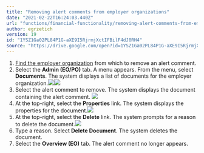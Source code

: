 ```yaml
---
title: "Removing alert comments from employer organizations"
date: "2021-02-22T16:24:03.440Z"
url: "functions/financial-functionality/removing-alert-comments-from-employer-organizations.html"
author: egrzetich
version: 19
id: "1YSZ1Ga02PL84P1G-aXE9I5RjrmjXctIFBilF4dJ0RH4"
source: "https://drive.google.com/open?id=1YSZ1Ga02PL84P1G-aXE9I5RjrmjXctIFBilF4dJ0RH4"
---
```

1. [Find the employer organization](finding-employer-organizations.html) from which to remove an alert comment.
2. Select the <strong>Admin (EO/PO)</strong> tab. A menu appears. From the menu, select <strong>Documents</strong>. The system displays a list of documents for the employer organization.![](removing-alert-comments-from-employer-organizations.images/image1.png)![](removing-alert-comments-from-employer-organizations.images/image2.png)
3. Select the alert comment to remove. The system displays the document containing the alert comment. ![](removing-alert-comments-from-employer-organizations.images/image3.png)
4. At the top-right, select the <strong>Properties</strong> link. The system displays the properties for the document.![](removing-alert-comments-from-employer-organizations.images/image4.png)
5. At the top-right, select the <strong>Delete</strong> link. The system prompts for a reason to delete the document.![](removing-alert-comments-from-employer-organizations.images/image5.png)
6. Type a reason. Select <strong>Delete Document</strong>. The system deletes the document.
7. Select the <strong>Overview (EO)</strong> tab. The alert comment no longer appears.
